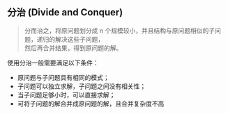 ## 分治 (Divide and Conquer)
 > 分而治之，将原问题划分成 n 个规模较小，并且结构与原问题相似的子问题，递归的解决这些子问题，<br />
   然后再合并结果，得到原问题的解。
   
  使用分治一般需要满足以下条件：
  * 原问题与子问题具有相同的模式；
  * 子问题可以独立求解，子问题之间没有相关性；
  * 当子问题足够小时，可以直接求解；
  * 可将子问题的解合并成原问题的解，且合并复杂度不高
